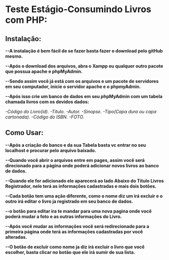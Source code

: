 
<h1>Teste Estágio-Consumindo Livros com PHP: </h1>

<h2>Instalação: </h2>

<b>--A instalação é bem fácil de se fazer basta fazer o download pelo gitHub mesmo.</b>

<b>--Após o download dos arquivos, abra o Xampp ou qualquer outro pacote que possua apache e phpMyAdmin.</b>

<b>--Sendo assim você já está com os arquivos e um pacote de servidores em seu computador, inicie o servidor apache e o phpmyAdmin.</b>

<b>--Após isso crie um banco de dados em seu phpMyAdmin com um tabela chamada livros com os devidos dados: </b>

<i> -Código do Livro(id).</i>
<i> -Título.</i>
<i> -Autor.</i>
<i> -Sinopse.</i>
<i> -Tipo(Capa dura ou capa cartonada).</i>
<i> -Código do ISBN.</i>
<i> -FOTO.</i>

<h2>Como Usar: </h2>

<b>--Após a criação do banco e da sua Tabela basta vc entrar no seu localhost e procurar pelo arquivo baixado.</b>

<b>--Quando você abrir o arquivos entre em pages, assim você será direcionado para a página onde poderá adicionar novos livros ao banco de dados.</b>

<b>--Quando ele for adicionado ele aparecerá ao lado Abaixo do Título Livros Registrador, nele terá as informações cadastradas e mais dois botões.</b>

<b>--Cada botão tem uma ação diferente, como o nome diz um irá excluir e o outro irá editar o livro ja registrado em seu banco de dados.</b>

<b>--o botão para editar ira te mandar para uma nova pagina onde você poderá mudar a foto e as outras informações do Livro.</b>

<b>--Após você mudar as informações você será redirecionado para a primeira página onde terá as informações cadastradas por você alteradas.</b>

<b>--O botão de excluir como nome ja diz irá excluir o livro que você escolher, basta clicar no botão que ele irá sumir de sua lista.
</b>
